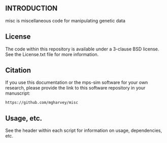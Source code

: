 INTRODUCTION
-------

misc is miscellaneous code for manipulating genetic data

License
-------

The code within this repository is available under a 3-clause BSD license. See the License.txt file 
for more information.

Citation
--------

If you use this documentation or the mps-sim software for your own research, please provide the link to this software repository in your manuscript:

    https://github.com/mgharvey/misc

Usage, etc.
--------

See the header within each script for information on usage, dependencies, etc.
